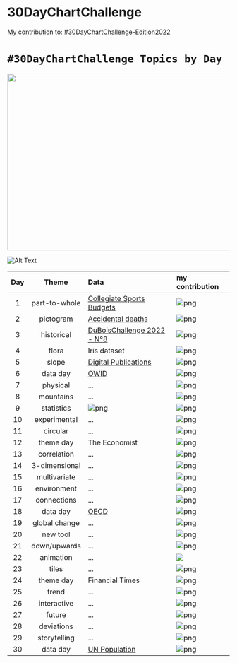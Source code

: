 # 30DayChartChallenge

My contribution to: [#30DayChartChallenge-Edition2022](https://github.com/30DayChartChallenge/Edition2022)

# `#30DayChartChallenge Topics by Day`
<p align="center">
  <img width="960" height="400" src="https://pbs.twimg.com/media/FPKZks-WUAQXHWB?format=jpg&name=4096x4096">
</p>

![Alt Text](https://media.giphy.com/media/vFKqnCdLPNOKc/giphy.gif)

| Day | Theme | Data | my contribution 
| :---: | :---: | :--- | :--- 
| 1 | part-to-whole | [Collegiate Sports Budgets](https://github.com/rfordatascience/tidytuesday/blob/master/data/2022/2022-03-29/readme.md) | ![png](data/Edition_2022/day1_part_to_whole/day1_part-to-whole.png)
| 2 | pictogram | [Accidental deaths](https://www.statista.com/statistics/529312/sweden-number-of-accidental-deaths-by-type-and-gender/) | ![png](data/Edition_2022/day2_pictogram/day2_pictogram.png)
| 3 | historical | [DuBoisChallenge 2022 - N°8](https://github.com/ajstarks/dubois-data-portraits/tree/master/challenge/2022) | ![png](data/Edition_2022/day3_historical/day3_historical.png)
| 4 | flora | Iris dataset | ![png](data/Edition_2022/day4_flora/day4_flora.png)
| 5 | slope | [Digital Publications](https://github.com/rfordatascience/tidytuesday/blob/master/data/2022/2022-04-05/readme.md) | ![png](data/Edition_2022/day5_slope/day5_slope.png)
| 6 | data day | [OWID](https://ourworldindata.org/) | ![png](data/Edition_2022/day6_data_day/day6_data_day.png)
| 7 | physical | ... | ![png](data/Edition_2022/day7_physical/day7_physical.png)
| 8 | mountains | ... | ![png](data/Edition_2022/day8_mountains/day8_mountains.png)
| 9 | statistics | ![png](data/Edition_2022/day9_statistics/day9_statistics_v2.png) | ![png](data/Edition_2022/day9_statistics/day9_statistics.png)
| 10 | experimental | ... | ![png](data/Edition_2022/day10_experimental/day10_experimental.png)
| 11 | circular | ... | ![png](data/Edition_2022/day11_circular/day11_circular.png)
| 12 | theme day | The Economist | ![png](data/Edition_2022/day12_theme_day/day12_theme_day.png)
| 13 | correlation | ... | ![png](data/Edition_2022/day13_correlation/day13_correlation.png)
| 14 | 3-dimensional | ... | ![png](data/Edition_2022/day14_3-dimensional/day14_3-dimensional.png)
| 15 | multivariate | ... | ![png](data/Edition_2022/day15_multivariate/day15_multivariate.png)
| 16 | environment | ... | ![png](data/Edition_2022/day16_environment/day16_environment.png)
| 17 | connections | ... | ![png](data/Edition_2022/day17_connections/bird-network.png)
| 18 | data day | [OECD](https://data.oecd.org/) | ![png](data/Edition_2022/day18_oecd/day18_oecd.png)
| 19 | global change | ... | ![png](data/Edition_2022/day19_global_change/day19_global_change.png)
| 20 | new tool | ... | ![png](data/Edition_2022/day20_new_tool/day20_new_tool.png)
| 21 | down/upwards | ... | ![png](data/Edition_2022/day21_down_upwards/day21_down_upwards.png)
| 22 | animation | ... | ![](data/Edition_2022/day22_animation/day22_animation.gif)
| 23 | tiles | ... | ![png](data/Edition_2022/day23_tiles/day23_tiles.png)
| 24 | theme day | Financial Times | ![png](data/Edition_2022/day24_theme_day/day24_theme_day.png)
| 25 | trend | ... | ![png](data/Edition_2022/day25_trend/day25_trend.png)
| 26 | interactive | ... | ![png](data/Edition_2022/day26_interactive/day26_interactive.png)
| 27 | future | ... | ![png](data/Edition_2022/day27_future/day27_future.png)
| 28 | deviations | ... | ![png](data/Edition_2022/day28_deviations/day28_deviations.png)
| 29 | storytelling | ... | ![png](data/Edition_2022/day29_storytelling/day29_storytelling.png)
| 30 | data day | [UN Population](https://population.un.org/wpp/) | ![png](data/Edition_2022/day30_data_day/day30_data_day.png)
